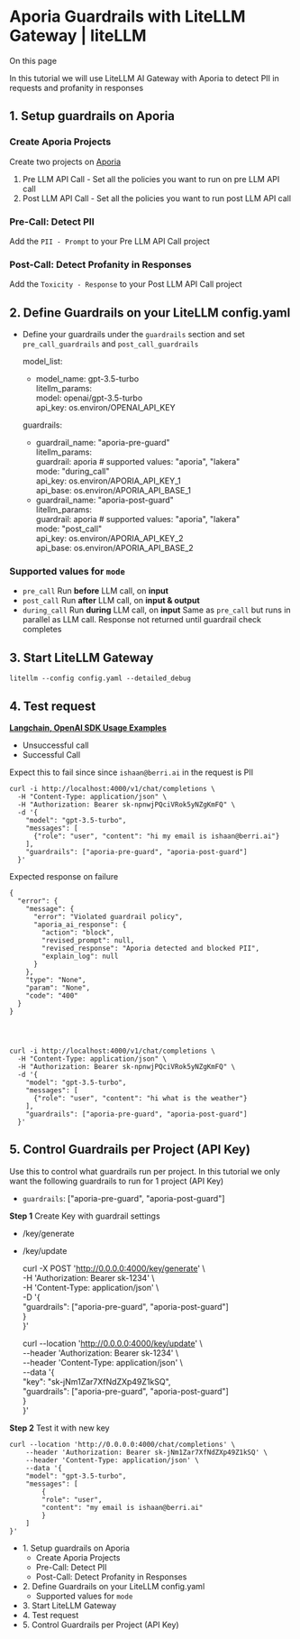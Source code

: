 # Aporia Guardrails with LiteLLM Gateway | liteLLM

On this page

In this tutorial we will use LiteLLM AI Gateway with Aporia to detect PII in requests and profanity in responses

## 1\. Setup guardrails on Aporia​

### Create Aporia Projects​

Create two projects on [Aporia](https://guardrails.aporia.com/)

  1. Pre LLM API Call - Set all the policies you want to run on pre LLM API call
  2. Post LLM API Call - Set all the policies you want to run post LLM API call

### Pre-Call: Detect PII​

Add the `PII - Prompt` to your Pre LLM API Call project

### Post-Call: Detect Profanity in Responses​

Add the `Toxicity - Response` to your Post LLM API Call project

## 2\. Define Guardrails on your LiteLLM config.yaml​

  * Define your guardrails under the `guardrails` section and set `pre_call_guardrails` and `post_call_guardrails`

    
    
    model_list:  
      - model_name: gpt-3.5-turbo  
        litellm_params:  
          model: openai/gpt-3.5-turbo  
          api_key: os.environ/OPENAI_API_KEY  
      
    guardrails:  
      - guardrail_name: "aporia-pre-guard"  
        litellm_params:  
          guardrail: aporia  # supported values: "aporia", "lakera"  
          mode: "during_call"  
          api_key: os.environ/APORIA_API_KEY_1  
          api_base: os.environ/APORIA_API_BASE_1  
      - guardrail_name: "aporia-post-guard"  
        litellm_params:  
          guardrail: aporia  # supported values: "aporia", "lakera"  
          mode: "post_call"  
          api_key: os.environ/APORIA_API_KEY_2  
          api_base: os.environ/APORIA_API_BASE_2  
    

### Supported values for `mode`​

  * `pre_call` Run **before** LLM call, on **input**
  * `post_call` Run **after** LLM call, on **input & output**
  * `during_call` Run **during** LLM call, on **input** Same as `pre_call` but runs in parallel as LLM call. Response not returned until guardrail check completes

## 3\. Start LiteLLM Gateway​
    
    
    litellm --config config.yaml --detailed_debug  
    

## 4\. Test request​

**[Langchain, OpenAI SDK Usage Examples](/docs/proxy/user_keys#request-format)**

  * Unsuccessful call
  * Successful Call 

Expect this to fail since since `ishaan@berri.ai` in the request is PII
    
    
    curl -i http://localhost:4000/v1/chat/completions \  
      -H "Content-Type: application/json" \  
      -H "Authorization: Bearer sk-npnwjPQciVRok5yNZgKmFQ" \  
      -d '{  
        "model": "gpt-3.5-turbo",  
        "messages": [  
          {"role": "user", "content": "hi my email is ishaan@berri.ai"}  
        ],  
        "guardrails": ["aporia-pre-guard", "aporia-post-guard"]  
      }'  
    

Expected response on failure
    
    
    {  
      "error": {  
        "message": {  
          "error": "Violated guardrail policy",  
          "aporia_ai_response": {  
            "action": "block",  
            "revised_prompt": null,  
            "revised_response": "Aporia detected and blocked PII",  
            "explain_log": null  
          }  
        },  
        "type": "None",  
        "param": "None",  
        "code": "400"  
      }  
    }  
      
    
    
    
    curl -i http://localhost:4000/v1/chat/completions \  
      -H "Content-Type: application/json" \  
      -H "Authorization: Bearer sk-npnwjPQciVRok5yNZgKmFQ" \  
      -d '{  
        "model": "gpt-3.5-turbo",  
        "messages": [  
          {"role": "user", "content": "hi what is the weather"}  
        ],  
        "guardrails": ["aporia-pre-guard", "aporia-post-guard"]  
      }'  
    

## 5\. Control Guardrails per Project (API Key)​

Use this to control what guardrails run per project. In this tutorial we only want the following guardrails to run for 1 project (API Key)

  * `guardrails`: ["aporia-pre-guard", "aporia-post-guard"]

**Step 1** Create Key with guardrail settings

  * /key/generate
  * /key/update

    
    
    curl -X POST 'http://0.0.0.0:4000/key/generate' \  
        -H 'Authorization: Bearer sk-1234' \  
        -H 'Content-Type: application/json' \  
        -D '{  
                "guardrails": ["aporia-pre-guard", "aporia-post-guard"]  
            }  
        }'  
    
    
    
    curl --location 'http://0.0.0.0:4000/key/update' \  
        --header 'Authorization: Bearer sk-1234' \  
        --header 'Content-Type: application/json' \  
        --data '{  
            "key": "sk-jNm1Zar7XfNdZXp49Z1kSQ",  
            "guardrails": ["aporia-pre-guard", "aporia-post-guard"]  
            }  
    }'  
    

**Step 2** Test it with new key
    
    
    curl --location 'http://0.0.0.0:4000/chat/completions' \  
        --header 'Authorization: Bearer sk-jNm1Zar7XfNdZXp49Z1kSQ' \  
        --header 'Content-Type: application/json' \  
        --data '{  
        "model": "gpt-3.5-turbo",  
        "messages": [  
            {  
            "role": "user",  
            "content": "my email is ishaan@berri.ai"  
            }  
        ]  
    }'  
    

  * 1\. Setup guardrails on Aporia
    * Create Aporia Projects
    * Pre-Call: Detect PII
    * Post-Call: Detect Profanity in Responses
  * 2\. Define Guardrails on your LiteLLM config.yaml
    * Supported values for `mode`
  * 3\. Start LiteLLM Gateway
  * 4\. Test request
  * 5\. Control Guardrails per Project (API Key)